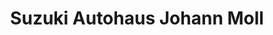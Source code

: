 ---
title: "Suzuki Autohaus Johann Moll"
url: /biberach-an-der-riss/suzuki-autohaus-johann-moll/
shop: Autohaus
---